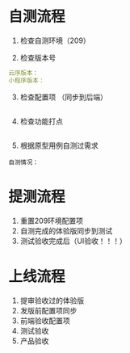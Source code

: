 # 自测流程

1. 检查自测环境（209）

2. 检查版本号

```yaml
云序版本：
小程序版本：
```

3. 检查配置项 （同步到后端）

```js

```

4. 检查功能打点

```js

```

5. 根据原型用例自测过需求

```
自测情况：
```


# 提测流程

1. 重置209环境配置项
2. 自测完成的体验版同步到测试
3. 测试验收完成后（UI验收！！！）


# 上线流程

1. 提审验收过的体验版
2. 发版前配置项同步
3. 前端验收配置项
4. 测试验收
5. 产品验收